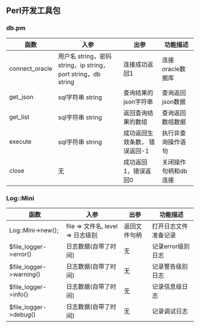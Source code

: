 ## Perl开发工具包

### db.pm

| 函数           | 入参                                                         | 出参                          | 功能描述             |
| -------------- | ------------------------------------------------------------ | ----------------------------- | -------------------- |
| connect_oracle | 用户名 string，密码 string，ip string，port string，db string | 连接成功返回1                 | 连接oracle数据库     |
| get_json       | sql字符串 string                                             | 查询结果的json字符串          | 查询返回json数据     |
| get_list       | sql字符串 string                                             | 返回查询结果的数组            | 查询返回数组数据     |
| execute        | sql字符串 string                                             | 成功返回生效条数， 错误返回-1 | 执行非查询操作语句   |
| close          | 无                                                           | 成功返回1，错误返回0          | 关闭操作句柄和db连接 |

### Log::Mini

| 函数                    | 入参                              | 出参         | 功能描述             |
| ----------------------- | --------------------------------- | ------------ | -------------------- |
| Log::Mini->new();       | file => 文件名, level => 日志级别 | 返回文件句柄 | 打开日志文件准备记录 |
| $file_logger->error()   | 日志数据(自带了时间)              | 无           | 记录error级别日志    |
| $file_logger->warning() | 日志数据(自带了时间)              | 无           | 记录警告级别日志     |
| $file_logger->info()    | 日志数据(自带了时间)              | 无           | 记录信息级日志       |
| $file_logger->debug()   | 日志数据(自带了时间)              | 无           | 记录调试日志         |

